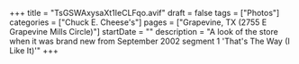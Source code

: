 +++
title = "TsGSWAxysaXt1IeCLFqo.avif"
draft = false
tags = ["Photos"]
categories = ["Chuck E. Cheese's"]
pages = ["Grapevine, TX (2755 E Grapevine Mills Circle)"]
startDate = ""
description = "A look of the store when it was brand new from September 2002 segment 1 'That's The Way (I Like It)'"
+++
